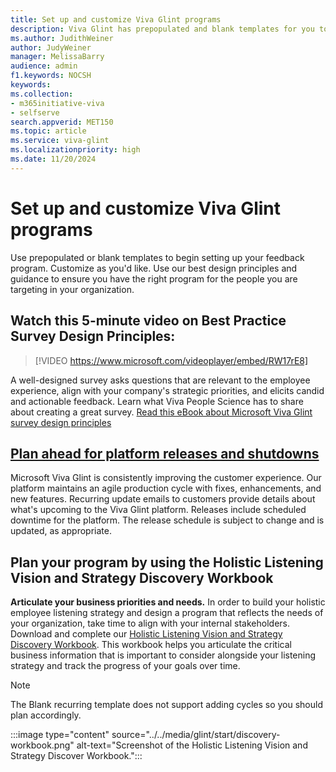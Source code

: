 ```yaml
---
title: Set up and customize Viva Glint programs
description: Viva Glint has prepopulated and blank templates for you to customize to create the right feedback program for your organization.
ms.author: JudithWeiner
author: JudyWeiner
manager: MelissaBarry
audience: admin
f1.keywords: NOCSH
keywords: 
ms.collection:  
- m365initiative-viva
- selfserve 
search.appverid: MET150 
ms.topic: article
ms.service: viva-glint
ms.localizationpriority: high
ms.date: 11/20/2024
---
```


# Set up and customize Viva Glint programs

Use prepopulated or blank templates to begin setting up your feedback program. Customize as you'd like. Use our best design principles and guidance to ensure you have the right program for the people you are targeting in your organization. 

## Watch this 5-minute video on Best Practice Survey Design Principles:

> [!VIDEO https://www.microsoft.com/videoplayer/embed/RW17rE8]

A well-designed survey asks questions that are relevant to the employee experience, align with your company's strategic priorities, and elicits candid and actionable feedback. Learn what Viva People Science has to share about creating a great survey. [Read this eBook about Microsoft Viva Glint survey design principles](https://adoption.microsoft.com/files/viva/glint/Survey-design-principles-with-Microsoft-Viva-Glint.pdf)

## [Plan ahead for platform releases and shutdowns](/../../viva/glint/setup/monthly-release-dates)

Microsoft Viva Glint is consistently improving the customer experience. Our platform maintains an agile production cycle with fixes, enhancements, and new features. Recurring update emails to customers provide details about what's upcoming to the Viva Glint platform. Releases include scheduled downtime for the platform. 
The release schedule is subject to change and is updated, as appropriate.

## Plan your program by using the  Holistic Listening Vision and Strategy Discovery Workbook 

**Articulate your business priorities and needs.** In order to build your holistic employee listening strategy and design a program that reflects the needs of your organization, take time to align with your internal stakeholders. Download and complete our [Holistic Listening Vision and Strategy Discovery Workbook](https://www.microsoft.com/download/details.aspx?id=106205). This workbook helps you articulate the critical business information that is important to consider alongside your listening strategy and track the progress of your goals over time. 

> [!NOTE]
> The Blank recurring template does not support adding cycles so you should plan accordingly.

:::image type="content" source="../../media/glint/start/discovery-workbook.png" alt-text="Screenshot of the Holistic Listening Vision and Strategy Discover Workbook.":::
